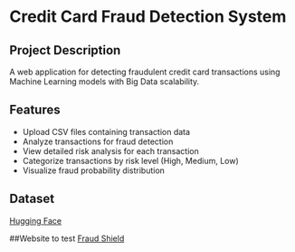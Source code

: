 
# Credit Card Fraud Detection System

## Project Description

A web application for detecting fraudulent credit card transactions using Machine Learning models with Big Data scalability.

## Features

- Upload CSV files containing transaction data
- Analyze transactions for fraud detection
- View detailed risk analysis for each transaction
- Categorize transactions by risk level (High, Medium, Low)
- Visualize fraud probability distribution

## Dataset
[Hugging Face](https://huggingface.co/datasets/dazzle-nu/CIS435-CreditCardFraudDetection/tree/main)

##Website to test
[Fraud Shield](https://creditcardfraud.info/)
